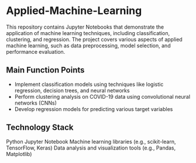 # Applied-Machine-Learning
This repository contains Jupyter Notebooks that demonstrate the application of machine learning techniques, including classification, clustering, and regression. The project covers various aspects of applied machine learning, such as data preprocessing, model selection, and performance evaluation.

## Main Function Points
* Implement classification models using techniques like logistic regression, decision trees, and neural networks
* Perform clustering analysis on COVID-19 data using convolutional neural networks (CNNs)
* Develop regression models for predicting various target variables  


## Technology Stack
Python
Jupyter Notebook
Machine learning libraries (e.g., scikit-learn, TensorFlow, Keras)
Data analysis and visualization tools (e.g., Pandas, Matplotlib)
